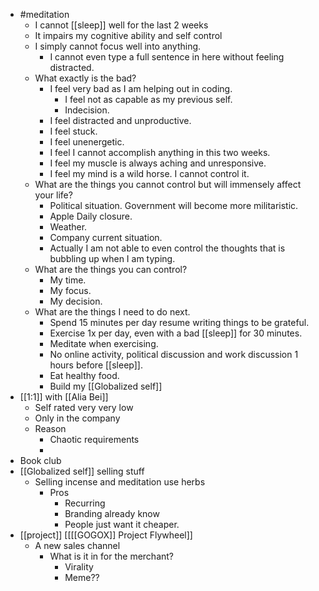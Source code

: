 - #meditation
    - I cannot [[sleep]] well for the last 2 weeks
    - It impairs my cognitive ability and self control
    - I simply cannot focus well into anything.
        - I cannot even type a full sentence in here without feeling distracted.
    - What exactly is the bad?
        - I feel very bad as I am helping out in coding.
            - I feel not as capable as my previous self.
            - Indecision.
        - I feel distracted and unproductive.
        - I feel stuck.
        - I feel unenergetic.
        - I feel I cannot accomplish anything in this two weeks.
        - I feel my muscle is always aching and unresponsive.
        - I feel my mind is a wild horse. I cannot control it.
    - What are the things you cannot control but will immensely affect your life?
        - Political situation. Government will become more militaristic.
        - Apple Daily closure.
        - Weather.
        - Company current situation.
        - Actually I am not able to even control the thoughts that is bubbling up when I am typing.
    - What are the things you can control?
        - My time.
        - My focus.
        - My decision.
    - What are the things I need to do next.
        - Spend 15 minutes per day resume writing things to be grateful.
        - Exercise 1x per day, even with a bad [[sleep]] for 30 minutes.
        - Meditate when exercising.
        - No online activity, political discussion and work discussion 1 hours before [[sleep]].
        - Eat healthy food.
        - Build my [[Globalized self]]
- [[1:1]] with [[Alia Bei]]
    - Self rated very very low
    - Only in the company
    - Reason
        - Chaotic requirements
        - 
- Book club
- [[Globalized self]] selling stuff
    - Selling incense and meditation use herbs
        - Pros
            - Recurring
            - Branding already know
            - People just want it cheaper.
- [[project]] [[[[GOGOX]] Project Flywheel]]
    - A new sales channel
        - What is it in for the merchant?
            - Virality
            - Meme??
